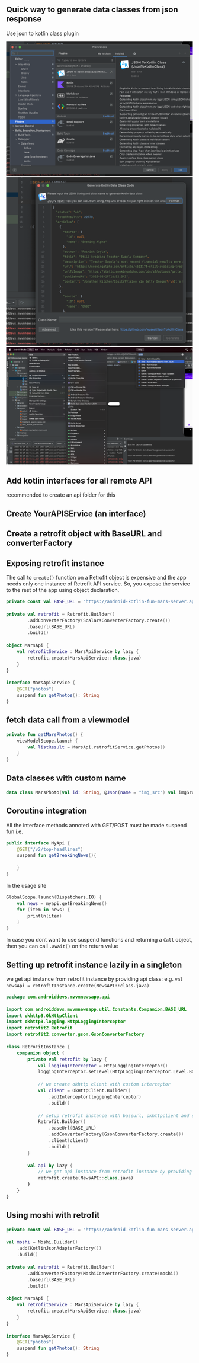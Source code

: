 
## Quick way to generate data classes from json response

Use json to kotlin class plugin

![img1](images/jsonkotlindataclasscode.png)
![img2](images/kotlindataresponse.png)
![img3](images/jsontokotlinclassplugin.png)

## Add kotlin interfaces for all remote API

recommended to create an api folder for this

## Create YourAPISErvice (an interface)

## Create a retrofit object with BaseURL and converterFactory

## Exposing retrofit instance

The call to `create()` function on a Retrofit object is expensive and the app needs only one instance of Retrofit API service. So, you expose the service to the rest of the app using object declaration.

```kt
private const val BASE_URL = "https://android-kotlin-fun-mars-server.appspot.com"

private val retrofit = Retrofit.Builder()
        .addConverterFactory(ScalarsConverterFactory.create())
        .baseUrl(BASE_URL)
        .build()

object MarsApi {
    val retrofitService : MarsApiService by lazy {
        retrofit.create(MarsApiService::class.java) 
    }
}

interface MarsApiService {
    @GET("photos")
    suspend fun getPhotos(): String
}
```

## fetch data call from a viewmodel

```kt
private fun getMarsPhotos() {
    viewModelScope.launch {
        val listResult = MarsApi.retrofitService.getPhotos()
    }
}
```

## Data classes with custom name

```kt
data class MarsPhoto(val id: String, @Json(name = "img_src") val imgSrc: String)
```

## Coroutine integration

All the interface methods annoted with GET/POST must be made suspend fun i.e.
```kt
public interface MyApi {
    @GET("/v2/top-headlines")
    suspend fun getBreakingNews(){
        
    }
}
```

In the usage site
```kt
GlobalScope.launch(Dispatchers.IO) {
    val news = myapi.getBreakingNews()
    for (item in news) {
        println(item)
    }
}
```

In case you dont want to use suspend functions and returning a `Call` object, then you can call `.await()` on the return value

## Setting up retrofit instance lazily in a singleton

we get api instance from retrofit instance by providing api class:
e.g.
`val newsApi = retrofitInstance.create(NewsAPI::class.java)`

```kt
package com.androiddevs.mvvmnewsapp.api

import com.androiddevs.mvvmnewsapp.util.Constants.Companion.BASE_URL
import okhttp3.OkHttpClient
import okhttp3.logging.HttpLoggingInterceptor
import retrofit2.Retrofit
import retrofit2.converter.gson.GsonConverterFactory

class RetroFitInstance {
    companion object {
        private val retrofit by lazy {
            val loggingInterceptor = HttpLoggingInterceptor()
            loggingInterceptor.setLevel(HttpLoggingInterceptor.Level.BODY)

            // we create okhttp client with custom interceptor
            val client = OkHttpClient.Builder()
                .addInterceptor(loggingInterceptor)
                .build()

            // setup retrofit instance with baseurl, okhttpclient and serialize/desieralize settings
            Retrofit.Builder()
                .baseUrl(BASE_URL)
                .addConverterFactory(GsonConverterFactory.create())
                .client(client)
                .build()
        }

        val api by lazy {
            // we get api instance from retrofit instance by providing api class
            retrofit.create(NewsAPI::class.java)
        }
    }
}
```

## Using moshi with retrofit

```kt
private const val BASE_URL = "https://android-kotlin-fun-mars-server.appspot.com"

val moshi = Moshi.Builder()
    .add(KotlinJsonAdapterFactory())
    .build()

private val retrofit = Retrofit.Builder()
        .addConverterFactory(MoshiConverterFactory.create(moshi))
        .baseUrl(BASE_URL)
        .build()

object MarsApi {
    val retrofitService : MarsApiService by lazy {
        retrofit.create(MarsApiService::class.java)
    }
}

interface MarsApiService {
    @GET("photos")
    suspend fun getPhotos(): String
}
```